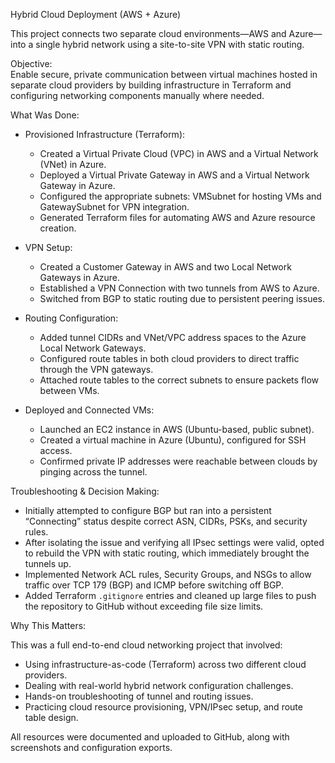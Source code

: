 Hybrid Cloud Deployment (AWS + Azure)

This project connects two separate cloud environments—AWS and Azure—into a single hybrid network using a site-to-site VPN with static routing.

Objective:  
Enable secure, private communication between virtual machines hosted in separate cloud providers by building infrastructure in Terraform and configuring networking components manually where needed.

What Was Done:

- Provisioned Infrastructure (Terraform):
  - Created a Virtual Private Cloud (VPC) in AWS and a Virtual Network (VNet) in Azure.
  - Deployed a Virtual Private Gateway in AWS and a Virtual Network Gateway in Azure.
  - Configured the appropriate subnets: VMSubnet for hosting VMs and GatewaySubnet for VPN integration.
  - Generated Terraform files for automating AWS and Azure resource creation.

- VPN Setup:
  - Created a Customer Gateway in AWS and two Local Network Gateways in Azure.
  - Established a VPN Connection with two tunnels from AWS to Azure.
  - Switched from BGP to static routing due to persistent peering issues.

- Routing Configuration:
  - Added tunnel CIDRs and VNet/VPC address spaces to the Azure Local Network Gateways.
  - Configured route tables in both cloud providers to direct traffic through the VPN gateways.
  - Attached route tables to the correct subnets to ensure packets flow between VMs.

- Deployed and Connected VMs:
  - Launched an EC2 instance in AWS (Ubuntu-based, public subnet).
  - Created a virtual machine in Azure (Ubuntu), configured for SSH access.
  - Confirmed private IP addresses were reachable between clouds by pinging across the tunnel.

Troubleshooting & Decision Making:

- Initially attempted to configure BGP but ran into a persistent “Connecting” status despite correct ASN, CIDRs, PSKs, and security rules.
- After isolating the issue and verifying all IPsec settings were valid, opted to rebuild the VPN with static routing, which immediately brought the tunnels up.
- Implemented Network ACL rules, Security Groups, and NSGs to allow traffic over TCP 179 (BGP) and ICMP before switching off BGP.
- Added Terraform `.gitignore` entries and cleaned up large files to push the repository to GitHub without exceeding file size limits.

Why This Matters:

This was a full end-to-end cloud networking project that involved:

- Using infrastructure-as-code (Terraform) across two different cloud providers.
- Dealing with real-world hybrid network configuration challenges.
- Hands-on troubleshooting of tunnel and routing issues.
- Practicing cloud resource provisioning, VPN/IPsec setup, and route table design.

All resources were documented and uploaded to GitHub, along with screenshots and configuration exports.
